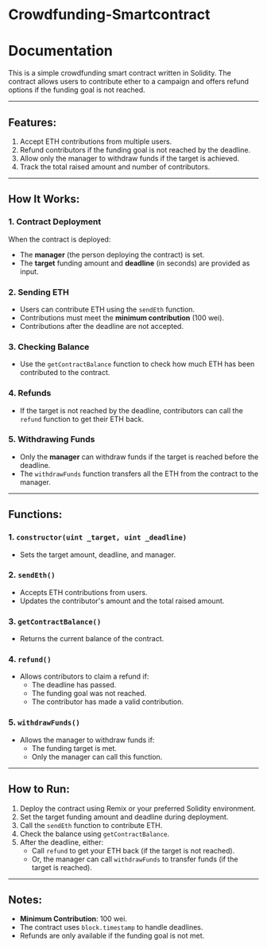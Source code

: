 # Crowdfunding-Smartcontract
# Documentation


This is a simple crowdfunding smart contract written in Solidity. The contract allows users to contribute ether to a campaign and offers refund options if the funding goal is not reached.

---

## Features:
1. Accept ETH contributions from multiple users.
2. Refund contributors if the funding goal is not reached by the deadline.
3. Allow only the manager to withdraw funds if the target is achieved.
4. Track the total raised amount and number of contributors.

---

## How It Works:
### 1. Contract Deployment
When the contract is deployed:
- The **manager** (the person deploying the contract) is set.
- The **target** funding amount and **deadline** (in seconds) are provided as input.

### 2. Sending ETH
- Users can contribute ETH using the `sendEth` function.
- Contributions must meet the **minimum contribution** (100 wei).
- Contributions after the deadline are not accepted.

### 3. Checking Balance
- Use the `getContractBalance` function to check how much ETH has been contributed to the contract.

### 4. Refunds
- If the target is not reached by the deadline, contributors can call the `refund` function to get their ETH back.

### 5. Withdrawing Funds
- Only the **manager** can withdraw funds if the target is reached before the deadline.
- The `withdrawFunds` function transfers all the ETH from the contract to the manager.

---

## Functions:
### 1. `constructor(uint _target, uint _deadline)`
- Sets the target amount, deadline, and manager.

### 2. `sendEth()`
- Accepts ETH contributions from users.
- Updates the contributor's amount and the total raised amount.

### 3. `getContractBalance()`
- Returns the current balance of the contract.

### 4. `refund()`
- Allows contributors to claim a refund if:
  - The deadline has passed.
  - The funding goal was not reached.
  - The contributor has made a valid contribution.

### 5. `withdrawFunds()`
- Allows the manager to withdraw funds if:
  - The funding target is met.
  - Only the manager can call this function.

---

## How to Run:
1. Deploy the contract using Remix or your preferred Solidity environment.
2. Set the target funding amount and deadline during deployment.
3. Call the `sendEth` function to contribute ETH.
4. Check the balance using `getContractBalance`.
5. After the deadline, either:
   - Call `refund` to get your ETH back (if the target is not reached).
   - Or, the manager can call `withdrawFunds` to transfer funds (if the target is reached).

---

## Notes:
- **Minimum Contribution**: 100 wei.
- The contract uses `block.timestamp` to handle deadlines.
- Refunds are only available if the funding goal is not met.


